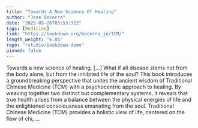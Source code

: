 ```yaml
---
title: "Towards A New Science Of Healing"
author: "Jose Becerra"
date: "2025-05-26T03:53:32Z"
tags: [Medicine]
link: "https://bookdown.org/becerra_je/TCM/"
length_weight: "6.8%"
repo: "rstudio/bookdown-demo"
pinned: false
---
```


Towards a new science of healing. [...] What if all disease stems not from the body alone, but from the inhibited life of the soul? This book introduces a groundbreaking perspective that unites the ancient wisdom of Traditional Chinese Medicine (TCM) with a psychocentric approach to healing. By weaving together two distinct but complementary systems, it reveals that true health arises from a balance between the physical energies of life and the enlightened consciousness emanating from the soul. Traditional Chinese Medicine (TCM) provides a holistic view of life, centered on the flow of chi, ...
